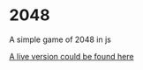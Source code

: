 # 2048
A simple game of 2048 in js

[A live version could be found here](https://blasphelmy.github.io/2048.html)

